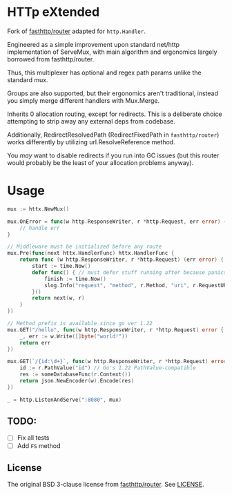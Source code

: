 # HTTp eXtended

Fork of [fasthttp/router](https://github.com/fasthttp/router/) adapted for `http.Handler`.

Engineered as a simple improvement upon standard net/http implementation of ServeMux, with main algorithm and ergonomics largely borrowed from fasthttp/router.

Thus, this multiplexer has optional and regex path params unlike the standard mux.

Groups are also supported, but their ergonomics aren't traditional, instead you simply merge different handlers with Mux.Merge.

Inherits 0 allocation routing, except for redirects. This is a deliberate choice attempting to strip away any external deps from codebase.

Additionally, RedirectResolvedPath (RedirectFixedPath in `fasthttp/router`) works differently by utilizing url.ResolveReference method.

You _may_ want to disable redirects if you run into GC issues (but this router would probably be the least of your allocation problems anyway).

# Usage

```go
mux := httx.NewMux()

mux.OnError = func(w http.ResponseWriter, r *http.Request, err error) {
	// handle err
}

// Middleware must be initialized before any route
mux.Pre(func(next httx.HandlerFunc) httx.HandlerFunc {
	return func (w http.ResponseWriter, r *http.Request) (err error) {
		start := time.Now()
		defer func() { // must defer stuff running after because panics
			finish := time.Now()
			slog.Info("request", "method", r.Method, "uri", r.RequestURI, "time-ms", finish.Sub(start).Milliseconds())
		}()
		return next(w, r)
	}
})

// Method prefix is available since go ver 1.22
mux.GET("/hello", func(w http.ResponseWriter, r *http.Request) error {
	_, err := w.Write([]byte("world!"))
	return err
})

mux.GET(`/{id:\d+}`, func(w http.ResponseWriter, r *http.Request) error {
	id := r.PathValue("id") // Go's 1.22 PathValue-compatible
	res := someDatabaseFunc(r.Context())
	return json.NewEncoder(w).Encode(res)
})

_ = http.ListenAndServe(":8080", mux)
```

## TODO:

- [ ] Fix all tests
- [ ] Add `FS` method

## License

The original BSD 3-clause license from [fasthttp/router](https://github.com/fasthttp/router/blob/master/LICENSE). See [LICENSE](LICENSE).
